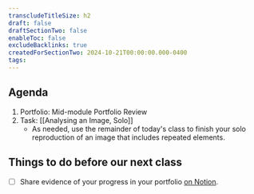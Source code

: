 ```yaml
---
transcludeTitleSize: h2
draft: false
draftSectionTwo: false
enableToc: false
excludeBacklinks: true
createdForSectionTwo: 2024-10-21T00:00:00.000-0400
tags:
---
```

## Agenda
1. Portfolio: Mid-module Portfolio Review
2. Task: [[Analysing an Image, Solo]]
	- As needed, use the remainder of today's class to finish your solo reproduction of an image that includes repeated elements.

## Things to do before our next class
- [ ] Share evidence of your progress in your portfolio [on Notion](https://notion.so).